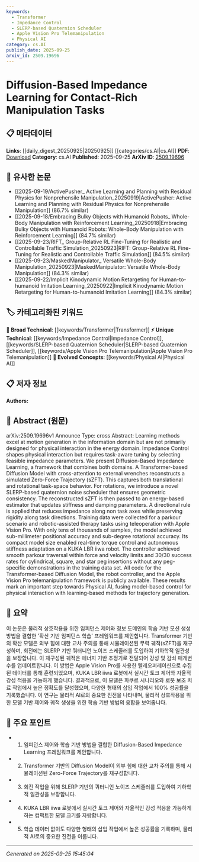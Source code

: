 ```yaml
---
keywords:
  - Transformer
  - Impedance Control
  - SLERP-based Quaternion Scheduler
  - Apple Vision Pro Telemanipulation
  - Physical AI
category: cs.AI
publish_date: 2025-09-25
arxiv_id: 2509.19696
---
```


<!-- KEYWORD_LINKING_METADATA:
{
  "processed_timestamp": "2025-09-25T15:45:04.997923",
  "vocabulary_version": "1.0",
  "selected_keywords": [
    "Transformer",
    "Impedance Control",
    "SLERP-based Quaternion Scheduler",
    "Apple Vision Pro Telemanipulation",
    "Physical AI"
  ],
  "rejected_keywords": [],
  "similarity_scores": {
    "Transformer": 0.85,
    "Impedance Control": 0.78,
    "SLERP-based Quaternion Scheduler": 0.77,
    "Apple Vision Pro Telemanipulation": 0.75,
    "Physical AI": 0.8
  },
  "extraction_method": "AI_prompt_based",
  "budget_applied": true,
  "candidates_json": {
    "candidates": [
      {
        "surface": "Transformer-based Diffusion Model",
        "canonical": "Transformer",
        "aliases": [
          "Diffusion Model"
        ],
        "category": "broad_technical",
        "rationale": "Connects to existing knowledge on Transformer models and their applications in diffusion processes.",
        "novelty_score": 0.45,
        "connectivity_score": 0.88,
        "specificity_score": 0.7,
        "link_intent_score": 0.85
      },
      {
        "surface": "Impedance Control",
        "canonical": "Impedance Control",
        "aliases": [
          "Impedance Regulation"
        ],
        "category": "unique_technical",
        "rationale": "A key concept in robotics for managing physical interactions, linking to control systems.",
        "novelty_score": 0.65,
        "connectivity_score": 0.75,
        "specificity_score": 0.8,
        "link_intent_score": 0.78
      },
      {
        "surface": "SLERP-based quaternion noise scheduler",
        "canonical": "SLERP-based Quaternion Scheduler",
        "aliases": [
          "Quaternion Noise Scheduler"
        ],
        "category": "unique_technical",
        "rationale": "Introduces a novel approach for rotational task-space behavior, enhancing geometric consistency.",
        "novelty_score": 0.72,
        "connectivity_score": 0.68,
        "specificity_score": 0.85,
        "link_intent_score": 0.77
      },
      {
        "surface": "Apple Vision Pro telemanipulation",
        "canonical": "Apple Vision Pro Telemanipulation",
        "aliases": [
          "Teleoperation with Apple Vision Pro"
        ],
        "category": "unique_technical",
        "rationale": "Highlights the integration of advanced vision systems in robotic telemanipulation.",
        "novelty_score": 0.7,
        "connectivity_score": 0.6,
        "specificity_score": 0.82,
        "link_intent_score": 0.75
      },
      {
        "surface": "Physical AI",
        "canonical": "Physical AI",
        "aliases": [
          "Physical Artificial Intelligence"
        ],
        "category": "evolved_concepts",
        "rationale": "Represents the fusion of physical interaction control with AI, a growing interdisciplinary field.",
        "novelty_score": 0.68,
        "connectivity_score": 0.72,
        "specificity_score": 0.78,
        "link_intent_score": 0.8
      }
    ],
    "ban_list_suggestions": [
      "motion generation",
      "task-aware tuning",
      "energy-based estimator"
    ]
  },
  "decisions": [
    {
      "candidate_surface": "Transformer-based Diffusion Model",
      "resolved_canonical": "Transformer",
      "decision": "linked",
      "scores": {
        "novelty": 0.45,
        "connectivity": 0.88,
        "specificity": 0.7,
        "link_intent": 0.85
      }
    },
    {
      "candidate_surface": "Impedance Control",
      "resolved_canonical": "Impedance Control",
      "decision": "linked",
      "scores": {
        "novelty": 0.65,
        "connectivity": 0.75,
        "specificity": 0.8,
        "link_intent": 0.78
      }
    },
    {
      "candidate_surface": "SLERP-based quaternion noise scheduler",
      "resolved_canonical": "SLERP-based Quaternion Scheduler",
      "decision": "linked",
      "scores": {
        "novelty": 0.72,
        "connectivity": 0.68,
        "specificity": 0.85,
        "link_intent": 0.77
      }
    },
    {
      "candidate_surface": "Apple Vision Pro telemanipulation",
      "resolved_canonical": "Apple Vision Pro Telemanipulation",
      "decision": "linked",
      "scores": {
        "novelty": 0.7,
        "connectivity": 0.6,
        "specificity": 0.82,
        "link_intent": 0.75
      }
    },
    {
      "candidate_surface": "Physical AI",
      "resolved_canonical": "Physical AI",
      "decision": "linked",
      "scores": {
        "novelty": 0.68,
        "connectivity": 0.72,
        "specificity": 0.78,
        "link_intent": 0.8
      }
    }
  ]
}
-->

# Diffusion-Based Impedance Learning for Contact-Rich Manipulation Tasks

## 📋 메타데이터

**Links**: [[daily_digest_20250925|20250925]] [[categories/cs.AI|cs.AI]]
**PDF**: [Download](https://arxiv.org/pdf/2509.19696.pdf)
**Category**: cs.AI
**Published**: 2025-09-25
**ArXiv ID**: [2509.19696](https://arxiv.org/abs/2509.19696)

## 🔗 유사한 논문
- [[2025-09-19/ActivePusher_ Active Learning and Planning with Residual Physics for Nonprehensile Manipulation_20250919|ActivePusher: Active Learning and Planning with Residual Physics for Nonprehensile Manipulation]] (86.7% similar)
- [[2025-09-18/Embracing Bulky Objects with Humanoid Robots_ Whole-Body Manipulation with Reinforcement Learning_20250918|Embracing Bulky Objects with Humanoid Robots: Whole-Body Manipulation with Reinforcement Learning]] (84.7% similar)
- [[2025-09-23/RIFT_ Group-Relative RL Fine-Tuning for Realistic and Controllable Traffic Simulation_20250923|RIFT: Group-Relative RL Fine-Tuning for Realistic and Controllable Traffic Simulation]] (84.5% similar)
- [[2025-09-23/MaskedManipulator_ Versatile Whole-Body Manipulation_20250923|MaskedManipulator: Versatile Whole-Body Manipulation]] (84.3% similar)
- [[2025-09-22/Implicit Kinodynamic Motion Retargeting for Human-to-humanoid Imitation Learning_20250922|Implicit Kinodynamic Motion Retargeting for Human-to-humanoid Imitation Learning]] (84.3% similar)

## 🏷️ 카테고리화된 키워드
**🧠 Broad Technical**: [[keywords/Transformer|Transformer]]
**⚡ Unique Technical**: [[keywords/Impedance Control|Impedance Control]], [[keywords/SLERP-based Quaternion Scheduler|SLERP-based Quaternion Scheduler]], [[keywords/Apple Vision Pro Telemanipulation|Apple Vision Pro Telemanipulation]]
**🚀 Evolved Concepts**: [[keywords/Physical AI|Physical AI]]

## 📋 저자 정보

**Authors:** 

## 📄 Abstract (원문)

arXiv:2509.19696v1 Announce Type: cross 
Abstract: Learning methods excel at motion generation in the information domain but are not primarily designed for physical interaction in the energy domain. Impedance Control shapes physical interaction but requires task-aware tuning by selecting feasible impedance parameters. We present Diffusion-Based Impedance Learning, a framework that combines both domains. A Transformer-based Diffusion Model with cross-attention to external wrenches reconstructs a simulated Zero-Force Trajectory (sZFT). This captures both translational and rotational task-space behavior. For rotations, we introduce a novel SLERP-based quaternion noise scheduler that ensures geometric consistency. The reconstructed sZFT is then passed to an energy-based estimator that updates stiffness and damping parameters. A directional rule is applied that reduces impedance along non task axes while preserving rigidity along task directions. Training data were collected for a parkour scenario and robotic-assisted therapy tasks using teleoperation with Apple Vision Pro. With only tens of thousands of samples, the model achieved sub-millimeter positional accuracy and sub-degree rotational accuracy. Its compact model size enabled real-time torque control and autonomous stiffness adaptation on a KUKA LBR iiwa robot. The controller achieved smooth parkour traversal within force and velocity limits and 30/30 success rates for cylindrical, square, and star peg insertions without any peg-specific demonstrations in the training data set. All code for the Transformer-based Diffusion Model, the robot controller, and the Apple Vision Pro telemanipulation framework is publicly available. These results mark an important step towards Physical AI, fusing model-based control for physical interaction with learning-based methods for trajectory generation.

## 📝 요약

이 논문은 물리적 상호작용을 위한 임피던스 제어와 정보 도메인의 학습 기반 모션 생성 방법을 결합한 '확산 기반 임피던스 학습' 프레임워크를 제안합니다. Transformer 기반의 확산 모델은 외부 힘에 대한 교차 주의를 통해 시뮬레이션된 무력 궤적(sZFT)을 재구성하며, 회전에는 SLERP 기반 쿼터니언 노이즈 스케줄러를 도입하여 기하학적 일관성을 보장합니다. 이 재구성된 궤적은 에너지 기반 추정기로 전달되어 강성 및 감쇠 매개변수를 업데이트합니다. 이 방법은 Apple Vision Pro를 사용한 텔레오퍼레이션으로 수집된 데이터를 통해 훈련되었으며, KUKA LBR iiwa 로봇에서 실시간 토크 제어와 자율적 강성 적응을 가능하게 했습니다. 결과적으로, 이 모델은 파쿠르 시나리오와 로봇 보조 치료 작업에서 높은 정확도를 달성했으며, 다양한 형태의 삽입 작업에서 100% 성공률을 기록했습니다. 이 연구는 물리적 AI로의 중요한 진전을 나타내며, 물리적 상호작용을 위한 모델 기반 제어와 궤적 생성을 위한 학습 기반 방법의 융합을 보여줍니다.

## 🎯 주요 포인트

- 1. 임피던스 제어와 학습 기반 방법을 결합한 Diffusion-Based Impedance Learning 프레임워크를 제안합니다.
- 2. Transformer 기반의 Diffusion Model이 외부 힘에 대한 교차 주의를 통해 시뮬레이션된 Zero-Force Trajectory를 재구성합니다.
- 3. 회전 작업을 위해 SLERP 기반의 쿼터니언 노이즈 스케줄러를 도입하여 기하학적 일관성을 보장합니다.
- 4. KUKA LBR iiwa 로봇에서 실시간 토크 제어와 자율적인 강성 적응을 가능하게 하는 컴팩트한 모델 크기를 자랑합니다.
- 5. 학습 데이터 없이도 다양한 형태의 삽입 작업에서 높은 성공률을 기록하며, 물리적 AI로의 중요한 진전을 이룹니다.


---

*Generated on 2025-09-25 15:45:04*
